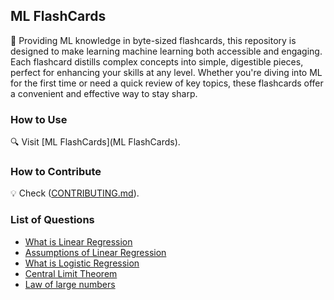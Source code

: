 
## ML FlashCards

🚀 Providing ML knowledge in byte-sized flashcards, this repository is designed to make learning machine learning both accessible and engaging. Each flashcard distills complex concepts into simple, digestible pieces, perfect for enhancing your skills at any level. Whether you're diving into ML for the first time or need a quick review of key topics, these flashcards offer a convenient and effective way to stay sharp.


### How to Use
🔍 Visit [ML FlashCards](ML FlashCards).


### How to Contribute
💡 Check ([CONTRIBUTING.md](CONTRIBUTING.md)).


<!-- LoQ -->
### List of Questions
- [What is Linear Regression](cards/linear_regression.md)
- [Assumptions of Linear Regression](cards/linear_reg_assumptions.md)
- [What is Logistic Regression](cards/logistic_regression.md)
- [Central Limit Theorem](cards/central_limit.md)
- [Law of large numbers](cards/law_large.md)


<!-- LoQ -->

